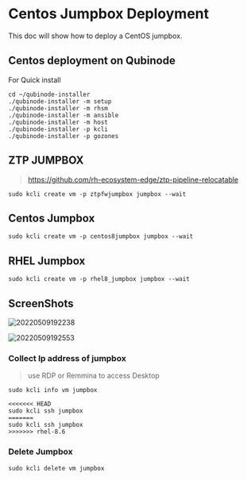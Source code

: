 # Centos Jumpbox Deployment
This doc will show how to deploy a CentOS jumpbox.

## Centos deployment on Qubinode

For Quick install 
```
cd ~/qubinode-installer
./qubinode-installer -m setup
./qubinode-installer -m rhsm
./qubinode-installer -m ansible
./qubinode-installer -m host
./qubinode-installer -p kcli
./qubinode-installer -p gozones
```
## ZTP JUMPBOX
> https://github.com/rh-ecosystem-edge/ztp-pipeline-relocatable
```
sudo kcli create vm -p ztpfwjumpbox jumpbox --wait
```

## Centos Jumpbox
```
sudo kcli create vm -p centos8jumpbox jumpbox --wait
```

## RHEL Jumpbox
```
sudo kcli create vm -p rhel8_jumpbox jumpbox --wait
```

## ScreenShots
![20220509192238](https://i.imgur.com/qc7r6Eu.png)

![20220509192553](https://i.imgur.com/MeHNdGE.png)

### Collect Ip address of jumpbox
> use RDP or Remmina to access Desktop
```
sudo kcli info vm jumpbox
```

```
<<<<<<< HEAD
sudo kcli ssh jumpbox 
=======
sudo kcli ssh jumpbox
>>>>>>> rhel-8.6
```

### Delete Jumpbox
```
sudo kcli delete vm jumpbox
```

